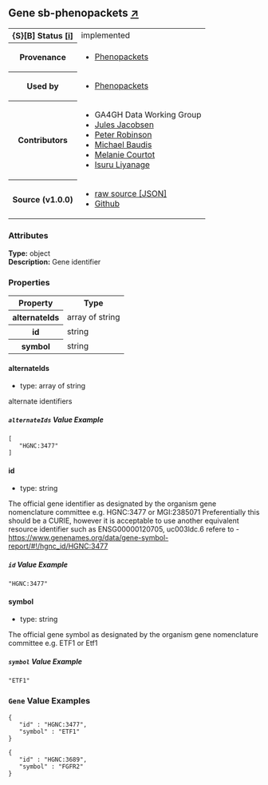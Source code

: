 
<div id="schema-header-title">
  <h2>Gene <span id="schema-header-title-project">sb-phenopackets <a href="https://github.com/ga4gh-schemablocks/sb-phenopackets" target="_BLANK">&nearr;</a></span> </h2>
</div>

<table id="schema-header-table">
  <tr>
    <th>{S}[B] Status <a href="https://schemablocks.org/about/sb-status-levels.html">[i]</a></th>
    <td><div id="schema-header-status">implemented</div></td>
  </tr>

  <tr>
    <th>Provenance</th>
    <td>
      <ul>
<li><a href="https://github.com/phenopackets/phenopacket-schema/blob/master/docs/gene.rst">Phenopackets</a></li>
      </ul>
    </td>
  </tr>
  <tr>
    <th>Used by</th>
    <td>
      <ul>
<li><a href="https://github.com/phenopackets/phenopacket-schema/blob/master/docs/gene.rst">Phenopackets</a></li>
      </ul>
    </td>
  </tr>

<!--more-->

  <tr>
    <th>Contributors</th>
    <td>
      <ul>
<li>GA4GH Data Working Group</li>
<li><a href="https://orcid.org/0000-0002-3265-15918">Jules Jacobsen</a></li>
<li><a href="https://orcid.org/0000-0002-0736-91998">Peter Robinson</a></li>
<li><a href="https://orcid.org/0000-0002-9903-4248">Michael Baudis</a></li>
<li><a href="https://orcid.org/0000-0002-9551-6370">Melanie Courtot</a></li>
<li><a href="https://orcid.org/0000-0002-4839-5158">Isuru Liyanage</a></li>
      </ul>
    </td>
  </tr>
  <tr>
    <th>Source (v1.0.0)</th>
    <td>
      <ul>
        <li><a href="current/Gene.json" target="_BLANK">raw source [JSON]</a></li>
        <li><a href="https://github.com/ga4gh-schemablocks/sb-phenopackets/blob/master/schemas/Gene.yaml" target="_BLANK">Github</a></li>
      </ul>
    </td>
  </tr>
</table>

<div id="schema-attributes-title">
  <h3>Attributes</h3>
</div>

  
__Type:__ object  
__Description:__ Gene identifier


### Properties

<table id="schema-properties-table">
  <tr>
    <th>Property</th>
    <th>Type</th>
  </tr>
  <tr>
    <th>alternateIds</th>
    <td>array of string</td>
  </tr>
  <tr>
    <th>id</th>
    <td>string</td>
  </tr>
  <tr>
    <th>symbol</th>
    <td>string</td>
  </tr>

</table>


#### alternateIds

* type: array of string

alternate identifiers

##### `alternateIds` Value Example  

```
[
   "HGNC:3477"
]
```

#### id

* type: string

The official gene identifier as designated by the organism gene nomenclature committee e.g. HGNC:3477 or MGI:2385071
Preferentially this should be a CURIE, however it is acceptable to use another equivalent resource identifier
such as ENSG00000120705, uc003ldc.6
refere to - https://www.genenames.org/data/gene-symbol-report/#!/hgnc_id/HGNC:3477


##### `id` Value Example  

```
"HGNC:3477"
```

#### symbol

* type: string

The official gene symbol as designated by the organism gene nomenclature committee e.g. ETF1 or Etf1


##### `symbol` Value Example  

```
"ETF1"
```


### `Gene` Value Examples  

```
{
   "id" : "HGNC:3477",
   "symbol" : "ETF1"
}
```
```
{
   "id" : "HGNC:3689",
   "symbol" : "FGFR2"
}
```

